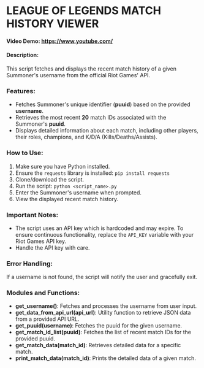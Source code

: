 # LEAGUE OF LEGENDS MATCH HISTORY VIEWER

#### Video Demo: https://www.youtube.com/

#### Description:

This script fetches and displays the recent match history of a given Summoner's username from the official Riot Games' API.

### Features:

-   Fetches Summoner's unique identifier (**puuid**) based on the provided **username**.
-   Retrieves the most recent **20** match IDs associated with the Summoner's **puuid**.
-   Displays detailed information about each match, including other players, their roles, champions, and K/D/A (Kills/Deaths/Assists).

### How to Use:

1. Make sure you have Python installed.
2. Ensure the `requests` library is installed: `pip install requests`
3. Clone/download the script.
4. Run the script: `python <script_name>.py`
5. Enter the Summoner's username when prompted.
6. View the displayed recent match history.

### Important Notes:

-   The script uses an API key which is hardcoded and may expire. To ensure continuous functionality, replace the `API_KEY` variable with your Riot Games API key.
-   Handle the API key with care.

### Error Handling:

If a username is not found, the script will notify the user and gracefully exit.

### Modules and Functions:

-   **get_username()**: Fetches and processes the username from user input.
-   **get_data_from_api_url(api_url)**: Utility function to retrieve JSON data from a provided API URL.
-   **get_puuid(username)**: Fetches the puuid for the given username.
-   **get_match_id_list(puuid)**: Fetches the list of recent match IDs for the provided puuid.
-   **get_match_data(match_id)**: Retrieves detailed data for a specific match.
-   **print_match_data(match_id)**: Prints the detailed data of a given match.

